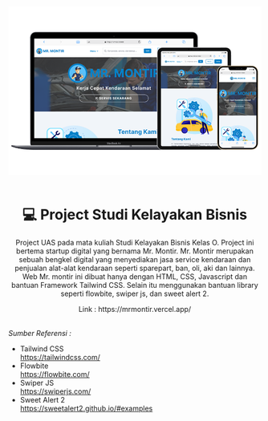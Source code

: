 <div align="center">
  <img src="https://github.com/rioarya01/mr-montir/blob/main/mockup-readme.png" width="800" />
</div>
<br/>

<div align="center">
  <h1>
    💻 Project Studi Kelayakan Bisnis
  </h1>
  <p>
    Project UAS pada mata kuliah Studi Kelayakan Bisnis Kelas O. Project ini bertema startup digital yang bernama Mr. Montir.
    Mr. Montir merupakan sebuah bengkel digital yang menyediakan jasa service kendaraan dan penjualan alat-alat kendaraan seperti
    sparepart, ban, oli, aki dan lainnya. Web Mr. montir ini dibuat hanya dengan HTML, CSS, Javascript dan bantuan Framework Tailwind CSS. Selain itu menggunakan bantuan library
    seperti flowbite, swiper js, dan sweet alert 2.
  </p>
</div>

<div align="center">
  Link : https://mrmontir.vercel.app/<br><br>
</div>

*Sumber Referensi :*<br>
- Tailwind CSS<br>
https://tailwindcss.com/<br>
- Flowbite<br>
https://flowbite.com/
- Swiper JS<br>
https://swiperjs.com/
- Sweet Alert 2<br>
https://sweetalert2.github.io/#examples
